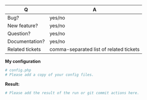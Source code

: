 | Q               | A
| --------------- | ---
| Bug?            | yes/no
| New feature?    | yes/no
| Question?       | yes/no
| Documentation?  | yes/no
| Related tickets | comma-separated list of related tickets

<!-- Please add an advanced description on what this PR is doing. -->

<!-- In case of a bug, please fill in following information:-->
**My configuration**
```php
# config.php
# Please add a copy of your config files.
```

**Result:**
```php
# Please add the result of the run or git commit actions here.
```
